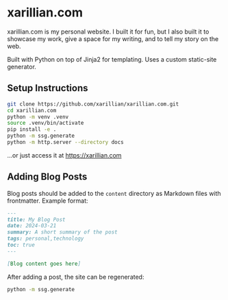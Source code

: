 # xarillian.com

xarillian.com is my personal website. I built it for fun, but I also built it to showcase my work, give a space for my writing, and to tell my story on the web. 

Built with Python on top of Jinja2 for templating. Uses a custom static-site generator.

## Setup Instructions

```bash
git clone https://github.com/xarillian/xarillian.com.git
cd xarillian.com
python -m venv .venv
source .venv/bin/activate
pip install -e .
python -m ssg.generate
python -m http.server --directory docs
```

...or just access it at https://xarillian.com

## Adding Blog Posts

Blog posts should be added to the `content` directory as Markdown files with frontmatter. Example format:

```markdown
---
title: My Blog Post
date: 2024-03-21
summary: A short summary of the post
tags: personal,technology
toc: true
---

[Blog content goes here]
```

After adding a post, the site can be regenerated:

```bash
python -m ssg.generate
```
